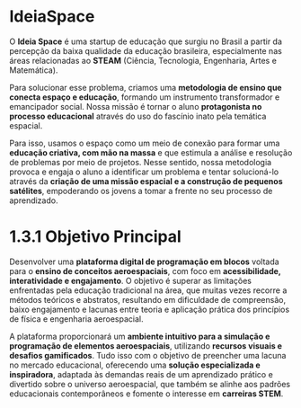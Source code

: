 # IdeiaSpace 

O **Ideia Space** é uma startup de educação que surgiu no Brasil a partir da percepção da baixa qualidade da educação brasileira, especialmente nas áreas relacionadas ao **STEAM** (Ciência, Tecnologia, Engenharia, Artes e Matemática).

Para solucionar esse problema, criamos uma **metodologia de ensino que conecta espaço e educação**, formando um instrumento transformador e emancipador social. Nossa missão é tornar o aluno **protagonista no processo educacional** através do uso do fascínio inato pela temática espacial.

Para isso, usamos o espaço como um meio de conexão para formar uma **educação criativa, com mão na massa** e que estimula a análise e resolução de problemas por meio de projetos. Nesse sentido, nossa metodologia provoca e engaja o aluno a identificar um problema e tentar solucioná-lo através da **criação de uma missão espacial e a construção de pequenos satélites**, empoderando os jovens a tomar a frente no seu processo de aprendizado.

# 1.3.1 Objetivo Principal

Desenvolver uma **plataforma digital de programação em blocos** voltada para o **ensino de conceitos aeroespaciais**, com foco em **acessibilidade, interatividade e engajamento**. O objetivo é superar as limitações enfrentadas pela educação tradicional na área, que muitas vezes recorre a métodos teóricos e abstratos, resultando em dificuldade de compreensão, baixo engajamento e lacunas entre teoria e aplicação prática dos princípios de física e engenharia aeroespacial.

A plataforma proporcionará um **ambiente intuitivo para a simulação e programação de elementos aeroespaciais**, utilizando **recursos visuais e desafios gamificados**. Tudo isso com o objetivo de preencher uma lacuna no mercado educacional, oferecendo uma **solução especializada e inspiradora**, adaptada às demandas reais de um aprendizado prático e divertido sobre o universo aeroespacial, que também se alinhe aos padrões educacionais contemporâneos e fomente o interesse em **carreiras STEM**.